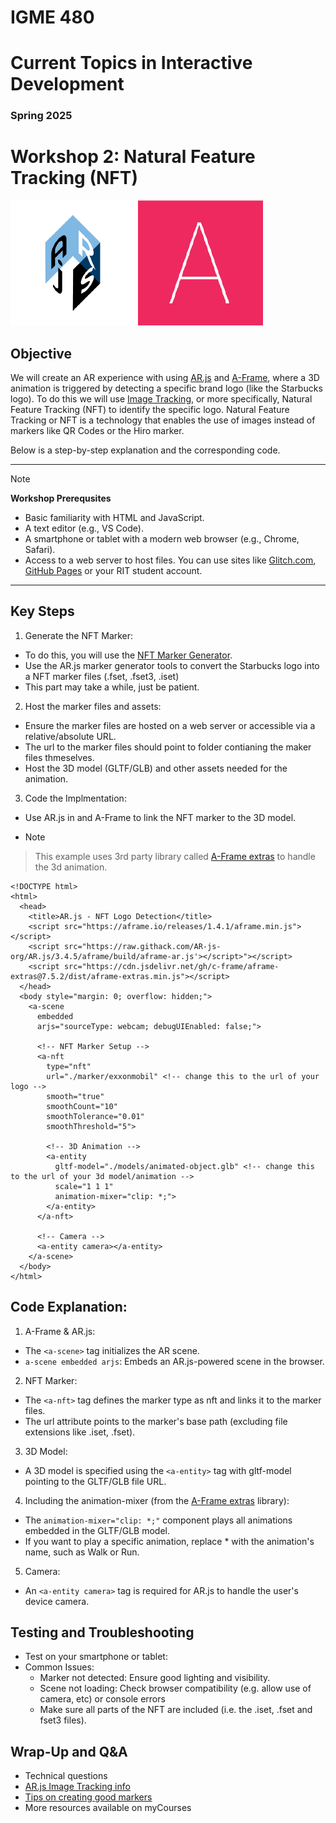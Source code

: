 # IGME 480

# Current Topics in Interactive Development

### Spring 2025

# Workshop 2: Natural Feature Tracking (NFT)
[![AR.js](img/arjs.png "AR.js")](https://ar-js-org.github.io/AR.js-Docs) [![A-Frame](img/aframe.png "A-Frame")](https://aframe.io)

## Objective
We will create an AR experience with  using [AR.js](https://ar-js-org.github.io/AR.js-Docs) and [A-Frame](https://aframe.io), where a 3D animation is triggered by detecting a specific brand logo (like the Starbucks logo). To do this we will use [Image Tracking](https://ar-js-org.github.io/AR.js-Docs/image-tracking/), or more specifically, Natural Feature Tracking (NFT) to identify the specific logo. Natural Feature Tracking or NFT is a technology that enables the use of images instead of markers like QR Codes or the Hiro marker.

Below is a step-by-step explanation and the corresponding code.

---

>[!NOTE]
> **Workshop Prerequsites**
- Basic familiarity with HTML and JavaScript.
- A text editor (e.g., VS Code).
- A smartphone or tablet with a modern web browser (e.g., Chrome, Safari).
- Access to a web server to host files. You can use sites like [Glitch.com](https://glitch.com), [GitHub Pages](https://pages.github.com/) or your RIT student account.

---

## Key Steps
1. Generate the NFT Marker:
- To do this, you will use the [NFT Marker Generator](https://carnaux.github.io/NFT-Marker-Creator/).
- Use the AR.js marker generator tools to convert the Starbucks logo into a NFT marker files (.fset, .fset3, .iset)
- This part may take a while, just be patient.
2. Host the marker files and assets:
- Ensure the marker files are hosted on a web server or accessible via a relative/absolute URL.
- The url to the marker files should point to folder contianing the maker files thmeselves.
- Host the 3D model (GLTF/GLB) and other assets needed for the animation.
3. Code the Implmentation:
- Use AR.js in and A-Frame to link the NFT marker to the 3D model.
- >[!NOTE]
> This example uses 3rd party library called [A-Frame extras](https://github.com/c-frame/aframe-extras) to handle the 3d animation.

```
<!DOCTYPE html>
<html>
  <head>
    <title>AR.js - NFT Logo Detection</title>
    <script src="https://aframe.io/releases/1.4.1/aframe.min.js"></script>
    <script src="https://raw.githack.com/AR-js-org/AR.js/3.4.5/aframe/build/aframe-ar.js'></script>"></script>
    <script src="https://cdn.jsdelivr.net/gh/c-frame/aframe-extras@7.5.2/dist/aframe-extras.min.js"></script>
  </head>
  <body style="margin: 0; overflow: hidden;">
    <a-scene
      embedded
      arjs="sourceType: webcam; debugUIEnabled: false;">
      
      <!-- NFT Marker Setup -->
      <a-nft 
        type="nft" 
        url="./marker/exxonmobil" <!-- change this to the url of your logo -->
        smooth="true" 
        smoothCount="10" 
        smoothTolerance="0.01" 
        smoothThreshold="5">
        
        <!-- 3D Animation -->
        <a-entity 
          gltf-model="./models/animated-object.glb" <!-- change this to the url of your 3d model/animation -->
          scale="1 1 1" 
          animation-mixer="clip: *;">
        </a-entity>
      </a-nft>
      
      <!-- Camera -->
      <a-entity camera></a-entity>
    </a-scene>
  </body>
</html>

```

## Code Explanation:
1. A-Frame & AR.js:
- The `<a-scene>` tag initializes the AR scene.
- `a-scene embedded arjs`: Embeds an AR.js-powered scene in the browser.
2. NFT Marker:
- The `<a-nft>` tag defines the marker type as nft and links it to the marker files.
- The url attribute points to the marker's base path (excluding file extensions like .iset, .fset).
3. 3D Model:
- A 3D model is specified using the `<a-entity>` tag with gltf-model pointing to the GLTF/GLB file URL.
4. Including the animation-mixer (from the [A-Frame extras](https://github.com/c-frame/aframe-extras) library):
- The `animation-mixer="clip: *;"` component plays all animations embedded in the GLTF/GLB model.
- If you want to play a specific animation, replace * with the animation's name, such as Walk or Run.
5. Camera:
- An `<a-entity camera>` tag is required for AR.js to handle the user's device camera.

## Testing and Troubleshooting
- Test on your smartphone or tablet:
- Common Issues:
    - Marker not detected: Ensure good lighting and visibility.
    - Scene not loading: Check browser compatibility (e.g. allow use of camera, etc) or console errors
    - Make sure all parts of the NFT are included (i.e. the .iset, .fset and fset3 files).

## Wrap-Up and Q&A
- Technical questions
- [AR.js Image Tracking info](https://ar-js-org.github.io/AR.js-Docs/image-tracking/)
- [Tips on creating good markers](https://github.com/Carnaux/NFT-Marker-Creator/wiki/Creating-good-markers)
- More resources available on myCourses






